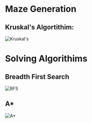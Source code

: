 # Maze Generation
## Kruskal's Algortithim:
![Kruskal's](https://i.imgur.com/f1PIxsg.gif)
# Solving Algorithims
## Breadth First Search
![BFS](https://media3.giphy.com/media/pEaaspQXrmi28V5916/giphy.gif?cid=790b7611ebe4cc43eeb9143546189776a525256e2ba85e8e&rid=giphy.gif&ct=g)
## A*
![A*](https://media3.giphy.com/media/G5mZMBUNBmyUWPuIGp/giphy.gif?cid=790b7611dcb4ab848f18323961772124eeb029d847b16f57&rid=giphy.gif&ct=g)
